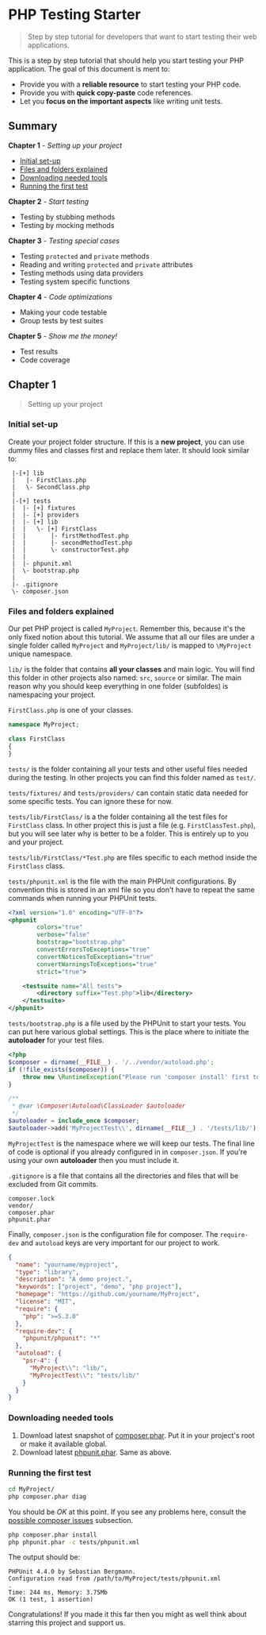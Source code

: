 # PHP Testing Starter
> Step by step tutorial for developers that want to start testing their web applications.

This is a step by step tutorial that should help you start testing your PHP application. The goal of this document is ment to:

  - Provide you with a **reliable resource** to start testing your PHP code.
  - Provide you with **quick copy-paste** code references.
  - Let you **focus on the important aspects** like writing unit tests.

## Summary

**Chapter 1** - _Setting up your project_
 * [Initial set-up](#initial-set-up)
 * [Files and folders explained](#files-and-folders-explained)
 * [Downloading needed tools](#downloading-needed-tools)
 * [Running the first test](#running-the-first-test)

**Chapter 2** - _Start testing_
 * Testing by stubbing methods
 * Testing by mocking methods
 
**Chapter 3** - _Testing special cases_
 * Testing `protected` and `private` methods
 * Reading and writing `protected` and `private` attributes
 * Testing methods using data providers
 * Testing system specific functions

**Chapter 4** - _Code optimizations_
 * Making your code testable
 * Group tests by test suites

**Chapter 5** - _Show me the money!_
* Test results 
* Code coverage
 

## Chapter 1
> Setting up your project

### Initial set-up

Create your project folder structure. If this is a **new project**, you can use dummy files and classes first and replace them later.
It should look similar to:

```
 |-[+] lib
 |   |- FirstClass.php
 |   \- SecondClass.php
 |
 |-[+] tests
 |  |- [+] fixtures
 |  |- [+] providers
 |  |- [+] lib
 |  |   \- [+] FirstClass
 |  |       |- firstMethodTest.php
 |  |       |- secondMethodTest.php
 |  |       \- constructorTest.php
 |  |
 |  |- phpunit.xml
 |  \- bootstrap.php
 |
 |- .gitignore
 \- composer.json
```

### Files and folders explained

Our pet PHP project is called `MyProject`. Remember this, because it's the only fixed notion about this tutorial. We assume that all our files are under a single folder called `MyProject` and `MyProject/lib/` is mapped to `\MyProject` unique namespace.

`lib/` is the folder that contains **all your classes** and main logic. You will find this folder in other projects also named: `src`, `source` or similar. The main reason why you should keep everything in one folder (subfoldes) is namespacing your project.

`FirstClass.php` is one of your classes.

```php
namespace MyProject;

class FirstClass
{
}
```

`tests/` is the folder containing all your tests and other useful files needed during the testing. In other projects you can find this folder named as `test/`.

`tests/fixtures/` and `tests/providers/` can contain static data needed for some specific tests. You can ignore these for now.

`tests/lib/FirstClass/` is a the folder containing all the test files for `FirstClass` class. In other project this is just a file (e.g. `FirstClassTest.php`), but you will see later why is better to be a folder. This is entirely up to you and your project.

`tests/lib/FirstClass/*Test.php` are files specific to each method inside the `FirstClass` class.

`tests/phpunit.xml` is the file with the main PHPUnit configurations. By convention this is stored in an xml file so you don't have to repeat the same commands when running your PHPUnit tests.

```xml
<?xml version="1.0" encoding="UTF-8"?>
<phpunit
        colors="true"
        verbose="false"
        bootstrap="bootstrap.php"
        convertErrorsToExceptions="true"
        convertNoticesToExceptions="true"
        convertWarningsToExceptions="true"
        strict="true">

    <testsuite name="All tests">
        <directory suffix="Test.php">lib</directory>
    </testsuite>
</phpunit>
```

`tests/bootstrap.php` is a file used by the PHPUnit to start your tests. You can put here various global settings. This is the place where to initiate the **autoloader** for your test files.

```php
<?php
$composer = dirname(__FILE__) . '/../vendor/autoload.php';
if (!file_exists($composer)) {
    throw new \RuntimeException("Please run 'composer install' first to set up autoloading. $composer");
}

/**
 * @var \Composer\Autoload\ClassLoader $autoloader
 */
$autoloader = include_once $composer;
$autoloader->add('MyProjectTest\\', dirname(__FILE__) . '/tests/lib/');
```

`MyProjectTest` is the namespace where we will keep our tests. The final line of code is optional if you already configured in in `composer.json`. If you're using your own **autoloader** then you must include it.

`.gitignore` is a file that contains all the directories and files that will be excluded from Git commits.

```
composer.lock
vendor/
composer.phar
phpunit.phar
```

Finally, `composer.json` is the configuration file for composer. The `require-dev` and `autoload` keys are very important for our project to work.

```json
{
  "name": "yourname/myproject",
  "type": "library",
  "description": "A demo project.",
  "keywords": ["project", "demo", "php project"],
  "homepage": "https://github.com/yourname/MyProject",
  "license": "MIT",
  "require": {
    "php": ">=5.3.0"
  },
  "require-dev": {
    "phpunit/phpunit": "*"
  },
  "autoload": {
    "psr-4": {
      "MyProject\\": "lib/",
      "MyProjectTest\\": "tests/lib/"
    }
  }
}
```

### Downloading needed tools

1. Download latest snapshot of [composer.phar]. Put it in your project's root or make it available global.
2. Download latest [phpunit.phar]. Same as above.

### Running the first test

```sh
cd MyProject/
php composer.phar diag
```

You should be *OK* at this point. If you see any problems here, consult the [possible composer issues] subsection.

```sh
php composer.phar install
php phpunit.phar -c tests/phpunit.xml
```

The output should be:

```text
PHPUnit 4.4.0 by Sebastian Bergmann.
Configuration read from /path/to/MyProject/tests/phpunit.xml
.
Time: 244 ms, Memory: 3.75Mb
OK (1 test, 1 assertion)
```

Congratulations! If you made it this far then you might as well think about starring this project and support us.

[composer.phar]:https://getcomposer.org/composer.phar
[phpunit.phar]:https://phar.phpunit.de/phpunit.phar
[possible composer issues]:#aaa
